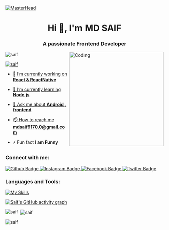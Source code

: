 [![MasterHead](https://firebasestorage.googleapis.com/v0/b/flexi-coding.appspot.com/o/dempgi7-520f8d5f-63d4-4453-8822-dbc149ae27f8.gif?alt=media&token=91c0c7b2-93c3-4029-b011-1a8703c5730d)](https://rishavchanda.io)
<h1 align="center">Hi 👋, I'm MD SAIF</h1>
<h3 align="center">A passionate Frontend Developer</h3>
<img align="right" alt="Coding" width="300" src="https://cdn.dribbble.com/users/1162077/screenshots/3848914/programmer.gif">


<p align="left"> <img src="https://komarev.com/ghpvc/?username=12saif&label=Profile%20views&color=0e75b6&style=flat" alt="saif" /> </p>

<p align="left"> <a href="https://x.com/MDSAIF58586703?t=9FeE81jT7-sQfd-wXC64Kg&s=09" target="blank"><img src="https://img.shields.io/twitter/follow/12saif?logo=twitter&style=for-the-badge" alt="saif"  </p>

- 🔭 I’m currently working on **React & ReactNative**

- 🌱 I’m currently learning **Node.js**

- 💬 Ask me about **Android , frontend**

- 📫 How to reach me **mdsaif9170.0@gmail.com**

- ⚡ Fun fact **I am Funny**

<h3 align="left">Connect with me:</h3>
<div id="badges">
  <a href="https://github.com/12saif">
    <img src="https://img.shields.io/badge/Github-white?style=for-the-badge&logo=Github&logoColor=black" alt="Github Badge"/>
  </a>
   <a href="https://www.instagram.com/saifi.dev?igsh=OTB2YXpiZ2Nob3Nq">
    <img src="https://img.shields.io/badge/Instagram-purple?style=for-the-badge&logo=instagram&logoColor=white" alt="Instagram Badge"/>
  </a>
   <a href="https://www.facebook.com/share/Wf6Cco79dDJ3su41/?mibextid=qi2Omg">
    <img src="https://img.shields.io/badge/Facebook-blue?style=for-the-badge&logo=facebook&logoColor=white" alt="Facebook Badge"/>
  </a>
   <a href="https://x.com/MDSAIF58586703?t=9FeE81jT7-sQfd-wXC64Kg&s=09">
    <img src="https://img.shields.io/badge/Twitter-blue?style=for-the-badge&logo=twitter&logoColor=white" alt="Twitter Badge"/>
  </a>
</div>

<h3 align="left">Languages and Tools:</h3>

[![My Skills](https://skillicons.dev/icons?i=html,css,scss,tailwind,bootstrap,babel,javascript,ts,nodejs,react,vite,redux,git,gitlab,github,netlify,postman,mongodb,firebase,mysql,materialui,wordpress,npm,yarn,pnpm&perline=20)](https://skillicons.dev)


[![Saif's GitHub activity graph](https://activity-graph.herokuapp.com/graph?username=12saif&&theme=xcode)](https://github.com/12saif)

<p><img align="left" src="https://github-readme-stats.vercel.app/api/top-langs?username=12saif&show_icons=true&locale=en&layout=compact&theme=tokyonight" alt="saif" /></p>



<p>&nbsp;<img align="center" src="https://github-readme-stats.vercel.app/api?username=12saif&show_icons=true&locale=en&theme=tokyonight" alt="saif" /></p>

<p><img align="center" src="https://github-readme-streak-stats.herokuapp.com/?user=12saif&&theme=tokyonight" alt="saif" /></p>
